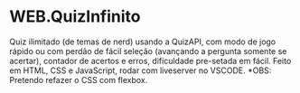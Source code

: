 # WEB.QuizInfinito
Quiz ilimitado (de temas de nerd) usando a QuizAPI, com modo de jogo rápido ou com perdão de fácil seleção (avançando a pergunta somente se acertar), contador de acertos e erros, dificuldade pre-setada em fácil. Feito em HTML, CSS e JavaScript, rodar com liveserver no VSCODE. *OBS: Pretendo refazer o CSS com flexbox.
